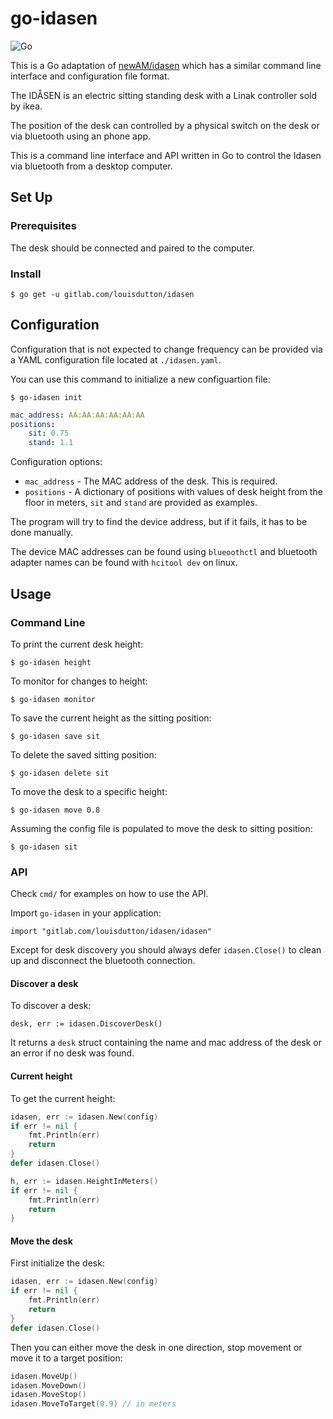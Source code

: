 # go-idasen

![Go](https://gitlab.com/louisdutton/idasen/workflows/Go/badge.svg)

This is a Go adaptation of [newAM/idasen](https://github.com/newAM/idasen) which has a similar
command line interface and configuration file format.

The IDÅSEN is an electric sitting standing desk with a Linak controller sold by
ikea.

The position of the desk can controlled by a physical switch on the desk or
via bluetooth using an phone app.

This is a command line interface and API written in Go to control the Idasen via
bluetooth from a desktop computer.

## Set Up

### Prerequisites

The desk should be connected and paired to the computer.

### Install

```shell
$ go get -u gitlab.com/louisdutton/idasen
```

## Configuration
Configuration that is not expected to change frequency can be provided via a
YAML configuration file located at ``./idasen.yaml``.

You can use this command to initialize a new configuartion file:

```shell
$ go-idasen init
```


```yaml
mac_address: AA:AA:AA:AA:AA:AA
positions:
    sit: 0.75
    stand: 1.1
```

Configuration options:

* ``mac_address`` - The MAC address of the desk. This is required.
* ``positions`` - A dictionary of positions with values of desk height from the
  floor in meters, ``sit`` and ``stand`` are provided as examples.

The program will try to find the device address,
but if it fails, it has to be done manually.

The device MAC addresses can be found using ``blueoothctl`` and bluetooth
adapter names can be found with ``hcitool dev`` on linux.

## Usage

### Command Line

To print the current desk height:

    $ go-idasen height

To monitor for changes to height:

    $ go-idasen monitor

To save the current height as the sitting position:

    $ go-idasen save sit

To delete the saved sitting position:

    $ go-idasen delete sit

To move the desk to a specific height:

    $ go-idasen move 0.8

Assuming the config file is populated to move the desk to sitting position:

    $ go-idasen sit

### API

Check `cmd/` for examples on how to use the API.

Import `go-idasen` in your application:

    import "gitlab.com/louisdutton/idasen/idasen"

Except for desk discovery you should always defer `idasen.Close()` to clean up and disconnect the bluetooth connection.

#### Discover a desk

To discover a desk:

    desk, err := idasen.DiscoverDesk()

It returns a `desk` struct containing the name and mac address of the desk or an error if no desk was found.

#### Current height

To get the current height:

```go
idasen, err := idasen.New(config)
if err != nil {
    fmt.Println(err)
    return
}
defer idasen.Close()

h, err := idasen.HeightInMeters()
if err != nil {
    fmt.Println(err)
    return
}
```

#### Move the desk

First initialize the desk:

```go
idasen, err := idasen.New(config)
if err != nil {
    fmt.Println(err)
    return
}
defer idasen.Close()
```

Then you can either move the desk in one direction, stop movement or move it to a target position:

```go
idasen.MoveUp()
idasen.MoveDown()
idasen.MoveStop()
idasen.MoveToTarget(0.9) // in meters
```
